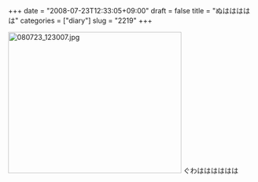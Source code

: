 +++
date = "2008-07-23T12:33:05+09:00"
draft = false
title = "ぬははははは"
categories = ["diary"]
slug = "2219"
+++

<img alt="080723_123007.jpg" class="pict" height="288" src="http://ieiriblog.img.jugem.jp/20080723_473751.jpg" width="352" />
ぐわはははははは
